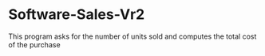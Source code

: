 # Software-Sales-Vr2
This program asks for the number of units sold and computes the total cost of the purchase
